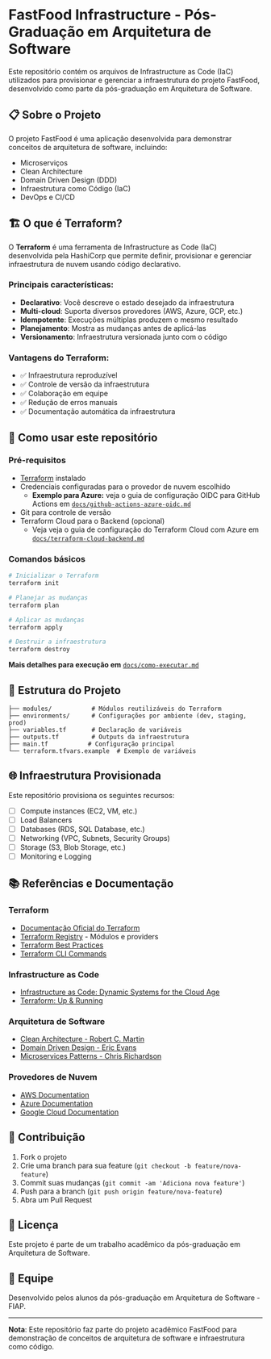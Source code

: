 # FastFood Infrastructure - Pós-Graduação em Arquitetura de Software

Este repositório contém os arquivos de Infrastructure as Code (IaC) utilizados para provisionar e gerenciar a infraestrutura do projeto FastFood, desenvolvido como parte da pós-graduação em Arquitetura de Software.

## 📋 Sobre o Projeto

O projeto FastFood é uma aplicação desenvolvida para demonstrar conceitos de arquitetura de software, incluindo:
- Microserviços
- Clean Architecture
- Domain Driven Design (DDD)
- Infraestrutura como Código (IaC)
- DevOps e CI/CD

## 🏗️ O que é Terraform?

O **Terraform** é uma ferramenta de Infrastructure as Code (IaC) desenvolvida pela HashiCorp que permite definir, provisionar e gerenciar infraestrutura de nuvem usando código declarativo.

### Principais características:
- **Declarativo**: Você descreve o estado desejado da infraestrutura
- **Multi-cloud**: Suporta diversos provedores (AWS, Azure, GCP, etc.)
- **Idempotente**: Execuções múltiplas produzem o mesmo resultado
- **Planejamento**: Mostra as mudanças antes de aplicá-las
- **Versionamento**: Infraestrutura versionada junto com o código

### Vantagens do Terraform:
- ✅ Infraestrutura reproduzível
- ✅ Controle de versão da infraestrutura
- ✅ Colaboração em equipe
- ✅ Redução de erros manuais
- ✅ Documentação automática da infraestrutura

## 🚀 Como usar este repositório

### Pré-requisitos
- [Terraform](https://www.terraform.io/downloads.html) instalado
- Credenciais configuradas para o provedor de nuvem escolhido
  - **Exemplo para Azure:** veja o guia de configuração OIDC para GitHub Actions em [`docs/github-actions-azure-oidc.md`](docs/github-actions-azure-oidc.md)
- Git para controle de versão
- Terraform Cloud para o Backend (opcional)
  - Veja veja o guia de configuração do Terraform Cloud com Azure em [`docs/terraform-cloud-backend.md`](docs/terraform-cloud-backend.md)

### Comandos básicos
```bash
# Inicializar o Terraform
terraform init

# Planejar as mudanças
terraform plan

# Aplicar as mudanças
terraform apply

# Destruir a infraestrutura
terraform destroy
```
**Mais detalhes para execução em** [`docs/como-executar.md`](docs/como-executar.md)

## 📁 Estrutura do Projeto

```
├── modules/           # Módulos reutilizáveis do Terraform
├── environments/      # Configurações por ambiente (dev, staging, prod)
├── variables.tf       # Declaração de variáveis
├── outputs.tf         # Outputs da infraestrutura
├── main.tf           # Configuração principal
└── terraform.tfvars.example  # Exemplo de variáveis
```

## 🌐 Infraestrutura Provisionada

Este repositório provisiona os seguintes recursos:
- [ ] Compute instances (EC2, VM, etc.)
- [ ] Load Balancers
- [ ] Databases (RDS, SQL Database, etc.)
- [ ] Networking (VPC, Subnets, Security Groups)
- [ ] Storage (S3, Blob Storage, etc.)
- [ ] Monitoring e Logging

## 📚 Referências e Documentação

### Terraform
- [Documentação Oficial do Terraform](https://www.terraform.io/docs)
- [Terraform Registry](https://registry.terraform.io/) - Módulos e providers
- [Terraform Best Practices](https://www.terraform.io/docs/cloud/guides/recommended-practices/index.html)
- [Terraform CLI Commands](https://www.terraform.io/docs/cli/commands/index.html)

### Infrastructure as Code
- [Infrastructure as Code: Dynamic Systems for the Cloud Age](https://www.oreilly.com/library/view/infrastructure-as-code/9781491924334/)
- [Terraform: Up & Running](https://www.terraformupandrunning.com/)

### Arquitetura de Software
- [Clean Architecture - Robert C. Martin](https://blog.cleancoder.com/uncle-bob/2012/08/13/the-clean-architecture.html)
- [Domain Driven Design - Eric Evans](https://domainlanguage.com/ddd/)
- [Microservices Patterns - Chris Richardson](https://microservices.io/)

### Provedores de Nuvem
- [AWS Documentation](https://docs.aws.amazon.com/)
- [Azure Documentation](https://docs.microsoft.com/azure/)
- [Google Cloud Documentation](https://cloud.google.com/docs)

## 🤝 Contribuição

1. Fork o projeto
2. Crie uma branch para sua feature (`git checkout -b feature/nova-feature`)
3. Commit suas mudanças (`git commit -am 'Adiciona nova feature'`)
4. Push para a branch (`git push origin feature/nova-feature`)
5. Abra um Pull Request

## 📄 Licença

Este projeto é parte de um trabalho acadêmico da pós-graduação em Arquitetura de Software.

## 👥 Equipe

Desenvolvido pelos alunos da pós-graduação em Arquitetura de Software - FIAP.

---

**Nota**: Este repositório faz parte do projeto acadêmico FastFood para demonstração de conceitos de arquitetura de software e infraestrutura como código.
